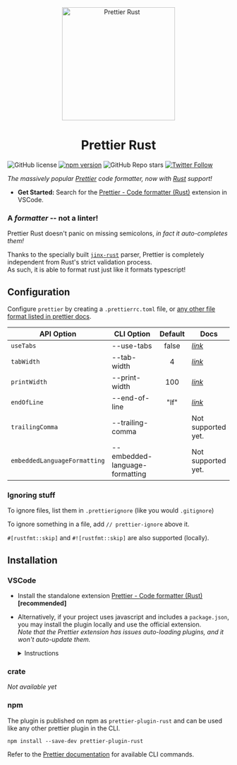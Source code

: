 <div align="center">
  <img alt="Prettier Rust" height="256px" src="https://user-images.githubusercontent.com/109366411/181039409-b66d6a4c-bbc7-4fbb-8a79-d7bb1af87a63.png">
</div>

<h1 align="center">Prettier Rust</h1>

![GitHub license](https://img.shields.io/badge/license-MIT-blue.svg) [![npm version](https://img.shields.io/npm/v/prettier-plugin-rust.svg?style=flat)](https://www.npmjs.com/package/prettier-plugin-rust) ![GitHub Repo stars](https://img.shields.io/github/stars/jinxdash/prettier-plugin-rust?style=social) [![Twitter Follow](https://img.shields.io/twitter/follow/jinxdash?style=social)](https://twitter.com/jinxdash)

_The massively popular [Prettier](https://prettier.io/) code formatter, now with [Rust](https://www.rust-lang.org/) support!_

-   **Get Started:** Search for the [Prettier - Code formatter (Rust)](https://marketplace.visualstudio.com/items?itemName=jinxdash.prettier-rust) extension in VSCode.

### A _formatter_ -- not a linter!

Prettier Rust doesn't panic on missing semicolons, _in fact it auto-completes them!_

Thanks to the specially built [`jinx-rust`](https://www.github.com/jinxdash/jinx-rust/) parser, Prettier is completely independent from Rust's strict validation process.  
As such, it is able to format rust just like it formats typescript!

## Configuration

Configure `prettier` by creating a `.prettierrc.toml` file, or [any other file format listed in prettier docs](https://prettier.io/docs/en/configuration.html).

| API Option                   | CLI Option                     | Default | Docs                                                           |
| ---------------------------- | ------------------------------ | :-----: | -------------------------------------------------------------- |
| `useTabs`                    | --use-tabs                     |  false  | _[link](https://prettier.io/docs/en/options.html#tabs)_        |
| `tabWidth`                   | --tab-width                    |    4    | _[link](https://prettier.io/docs/en/options.html#tab-width)_   |
| `printWidth`                 | --print-width                  |   100   | _[link](https://prettier.io/docs/en/options.html#print-width)_ |
| `endOfLine`                  | --end-of-line                  |  "lf"   | _[link](https://prettier.io/docs/en/options.html#end-of-line)_ |
| `trailingComma`              | --trailing-comma               |         | Not supported yet.                                             |
| `embeddedLanguageFormatting` | --embedded-language-formatting |         | Not supported yet.                                             |

### Ignoring stuff

To ignore files, list them in `.prettierignore` (like you would `.gitignore`)

To ignore something in a file, add `// prettier-ignore` above it.

`#[rustfmt::skip]` and `#![rustfmt::skip]` are also supported (locally).

## Installation

### VSCode

-   Install the standalone extension [Prettier - Code formatter (Rust)](https://marketplace.visualstudio.com/items?itemName=jinxdash.prettier-rust) **[recommended]**

-   Alternatively, if your project uses javascript and includes a `package.json`, you may install the plugin locally and use the official extension.  
    _Note that the Prettier extension has issues auto-loading plugins, and it won't auto-update them._
    <details>
    <summary>Instructions</summary>

    -   Install official extension [Prettier - Code formatter](https://marketplace.visualstudio.com/items?itemName=esbenp.prettier-vscode)

    -   Install the plugin globally and in the project you use it in

    ```
    npm install --global prettier-plugin-rust
    ```

    ```
    npm install --save-dev prettier-plugin-rust
    ```

    -   The plugin _should_ be detected, some things can help if it doesn't:

        -   Add `"plugins": ["prettier-plugin-rust"]` to your global and project prettier configs
        -   If your project only uses prettier for rust files:  
            Try adding `"parser": "jinx-rust"`, (that's the parser used by `prettier-plugin-rust`).
        -   If the plugin is found in projects but not globally, try installing the plugin locally `npm install prettier-plugin-rust` INSIDE the folder where the global instance of prettier is located.
        -   [Read more about Prettier plugins](https://prettier.io/docs/en/plugins.html)
        -   Use the standalone extension instead.

</details>


### crate

_Not available yet_

### npm

The plugin is published on npm as `prettier-plugin-rust` and can be used like any other prettier plugin in the CLI.

```
npm install --save-dev prettier-plugin-rust
```

Refer to the [Prettier documentation](https://prettier.io/docs/en/cli.html) for available CLI commands.
